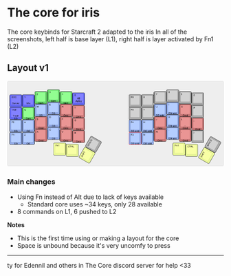 # The core for iris
The core keybinds for Starcraft 2 adapted to the iris
In all of the screenshots, left half is base layer (L1), right half is layer activated by Fn1 (L2)

## Layout v1
![Keyboard layout editor screenshot](https://raw.githubusercontent.com/CallunaLessThan3/iris-core/main/iris-core-v1.png)
### Main changes
- Using Fn instead of Alt due to lack of keys available
  - Standard core uses ~34 keys, only 28 available
- 8 commands on L1, 6 pushed to L2


**Notes**
- This is the first time using or making a layout for the core
- Space is unbound because it's very uncomfy to press

---
ty for Edennil and others in The Core discord server for help <33
